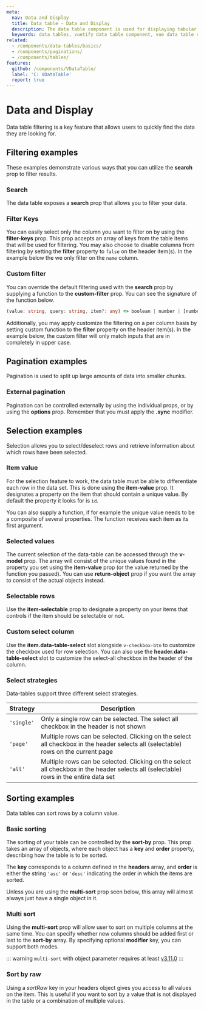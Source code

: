 ```yaml
---
meta:
  nav: Data and Display
  title: Data table - Data and Display
  description: The data table component is used for displaying tabular data in a way that is easy for users to scan. It includes sorting, searching, pagination and selection.
  keywords: data tables, vuetify data table component, vue data table component
related:
  - /components/data-tables/basics/
  - /components/paginations/
  - /components/tables/
features:
  github: /components/VDataTable/
  label: 'C: VDataTable'
  report: true
---
```


# Data and Display

Data table filtering is a key feature that allows users to quickly find the data they are looking for.

<PageFeatures />

<PromotedEntry />

## Filtering examples

These examples demonstrate various ways that you can utilize the **search** prop to filter results.

### Search

The data table exposes a **search** prop that allows you to filter your data.

<ExamplesExample file="v-data-table/prop-search" />

### Filter Keys

You can easily select only the column you want to filter on by using the **filter-keys** prop. This prop accepts an array of keys from the table items that will be used for filtering. You may also choose to disable columns from filtering by setting the **filter** property to `false` on the header item(s). In the example below the we only filter on the `name` column.

<ExamplesExample file="v-data-table/prop-filter-keys" />

### Custom filter

You can override the default filtering used with the **search** prop by supplying a function to the **custom-filter** prop. You can see the signature of the function below.

```ts
(value: string, query: string, item?: any) => boolean | number | [number, number] | [number, number][]
```

Additionally, you may apply customize the filtering on a per column basis by setting custom function to the **filter** property on the header item(s). In the example below, the custom filter will only match inputs that are in completely in upper case.

<ExamplesExample file="v-data-table/prop-custom-filter" />

## Pagination examples

Pagination is used to split up large amounts of data into smaller chunks.

### External pagination

Pagination can be controlled externally by using the individual props, or by using the **options** prop. Remember that you must apply the **.sync** modifier.

<ExamplesExample file="v-data-table/misc-external-paginate" />

## Selection examples

Selection allows you to select/deselect rows and retrieve information about which rows have been selected.

### Item value

For the selection feature to work, the data table must be able to differentiate each row in the data set. This is done using the **item-value** prop. It designates a property on the item that should contain a unique value. By default the property it looks for is `id`.

You can also supply a function, if for example the unique value needs to be a composite of several properties. The function receives each item as its first argument.

<ExamplesExample file="v-data-table/prop-item-value" />

### Selected values

The current selection of the data-table can be accessed through the **v-model** prop. The array will consist of the unique values found in the property you set using the **item-value** prop (or the value returned by the function you passed). You can use **return-object** prop if you want the array to consist of the actual objects instead.

<ExamplesExample file="v-data-table/prop-return-object" />

<PromotedEntry />

### Selectable rows

Use the **item-selectable** prop to designate a property on your items that controls if the item should be selectable or not.

<ExamplesExample file="v-data-table/prop-item-selectable" />

### Custom select column

Use the **item.data-table-select** slot alongside `v-checkbox-btn` to customize the checkbox used for row selection. You can also use the **header.data-table-select** slot to customize the select-all checkbox in the header of the column.

<ExamplesExample file="v-data-table/slot-item-data-table-select" />

### Select strategies

Data-tables support three different select strategies.

|Strategy|Description|
|-|-|
|`'single'`|Only a single row can be selected. The select all checkbox in the header is not shown|
|`'page'`|Multiple rows can be selected. Clicking on the select all checkbox in the header selects all (selectable) rows on the current page|
|`'all'`|Multiple rows can be selected. Clicking on the select all checkbox in the header selects all (selectable) rows in the entire data set|

<ExamplesExample file="v-data-table/prop-select-strategy" />

## Sorting examples

Data tables can sort rows by a column value.

<PromotedEntry />

### Basic sorting

The sorting of your table can be controlled by the **sort-by** prop. This prop takes an array of objects, where each object has a **key** and **order** property, describing how the table is to be sorted.

The **key** corresponds to a column defined in the **headers** array, and **order** is either the string `'asc'` or `'desc'` indicating the order in which the items are sorted.

Unless you are using the **multi-sort** prop seen below, this array will almost always just have a single object in it.

<ExamplesExample file="v-data-table/prop-sort-by" />

### Multi sort

Using the **multi-sort** prop will allow user to sort on multiple columns at the same time. You can specify whether new columns should be added first or last to the **sort-by** array. By specifying optional **modifier** key, you can support both modes.

::: warning
`multi-sort` with object parameter requires at least [v3.11.0](/getting-started/release-notes/?version=v3.11.0)
:::

<ExamplesExample file="v-data-table/prop-multi-sort" />

### Sort by raw

<DocIntroduced version="3.5.0" />

Using a *sortRaw* key in your headers object gives you access to all values on the item. This is useful if you want to sort by a value that is not displayed in the table or a combination of multiple values.

<ExamplesExample file="v-data-table/prop-headers-sort-raw" />
